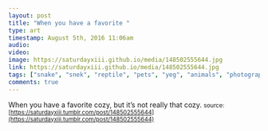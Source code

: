 ```yaml
---
layout: post
title: "When you have a favorite "
type: art
timestamp: August 5th, 2016 11:06am
audio: 
video: 
image: https://saturdayxiii.github.io/media/148502555644.jpg
link: https://saturdayxiii.github.io/media/148502555644.jpg
tags: ["snake", "snek", "reptile", "pets", "yeg", "animals", "photography"]
comments: true
---
```

When you have a favorite cozy, but it’s not really that cozy.
<small>source: [https://saturdayxiii.tumblr.com/post/148502555644](https://saturdayxiii.tumblr.com/post/148502555644)</small>